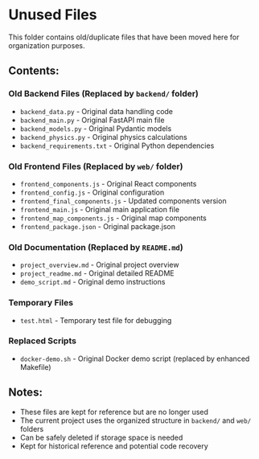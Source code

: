 # Unused Files

This folder contains old/duplicate files that have been moved here for organization purposes.

## Contents:

### Old Backend Files (Replaced by `backend/` folder)
- `backend_data.py` - Original data handling code
- `backend_main.py` - Original FastAPI main file  
- `backend_models.py` - Original Pydantic models
- `backend_physics.py` - Original physics calculations
- `backend_requirements.txt` - Original Python dependencies

### Old Frontend Files (Replaced by `web/` folder)  
- `frontend_components.js` - Original React components
- `frontend_config.js` - Original configuration
- `frontend_final_components.js` - Updated components version
- `frontend_main.js` - Original main application file
- `frontend_map_components.js` - Original map components
- `frontend_package.json` - Original package.json

### Old Documentation (Replaced by `README.md`)
- `project_overview.md` - Original project overview
- `project_readme.md` - Original detailed README
- `demo_script.md` - Original demo instructions

### Temporary Files
- `test.html` - Temporary test file for debugging

### Replaced Scripts
- `docker-demo.sh` - Original Docker demo script (replaced by enhanced Makefile)

## Notes:
- These files are kept for reference but are no longer used
- The current project uses the organized structure in `backend/` and `web/` folders
- Can be safely deleted if storage space is needed
- Kept for historical reference and potential code recovery